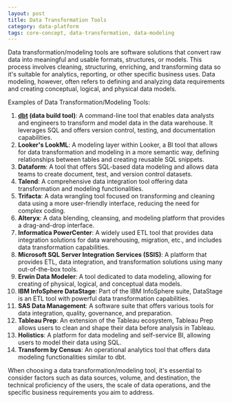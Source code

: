 ```yaml
---
layout: post
title: Data Transformation Tools
category: data-platform
tags: core-concept, data-transformation, data-modeling
---
```


Data transformation/modeling tools are software solutions that convert raw data into meaningful and usable formats, structures, or models. This process involves cleaning, structuring, enriching, and transforming data so it's suitable for analytics, reporting, or other specific business uses. Data modeling, however, often refers to defining and analyzing data requirements and creating conceptual, logical, and physical data models.

Examples of Data Transformation/Modeling Tools:

1. **[dbt](/data-platform/2023/08/12/dbt/) (data build tool)**: A command-line tool that enables data analysts and engineers to transform and model data in the data warehouse. It leverages SQL and offers version control, testing, and documentation capabilities.
2. **Looker's LookML**: A modeling layer within Looker, a BI tool that allows for data transformation and modeling in a more semantic way, defining relationships between tables and creating reusable SQL snippets.
3. **Dataform**: A tool that offers SQL-based data modeling and allows data teams to create document, test, and version control datasets.
4. **Talend**: A comprehensive data integration tool offering data transformation and modeling functionalities.
5. **Trifacta**: A data wrangling tool focused on transforming and cleaning data using a more user-friendly interface, reducing the need for complex coding.
6. **Alteryx**: A data blending, cleansing, and modeling platform that provides a drag-and-drop interface.
7. **Informatica PowerCenter**: A widely used ETL tool that provides data integration solutions for data warehousing, migration, etc., and includes data transformation capabilities.
8. **Microsoft SQL Server Integration Services (SSIS)**: A platform that provides ETL, data integration, and transformation solutions using many out-of-the-box tools.
9. **Erwin Data Modeler**: A tool dedicated to data modeling, allowing for creating of physical, logical, and conceptual data models.
10. **IBM InfoSphere DataStage**: Part of the IBM InfoSphere suite, DataStage is an ETL tool with powerful data transformation capabilities.
11. **SAS Data Management**: A software suite that offers various tools for data integration, quality, governance, and preparation.
12. **Tableau Prep**: An extension of the Tableau ecosystem, Tableau Prep allows users to clean and shape their data before analysis in Tableau.
13. **Holistics**: A platform for data modeling and self-service BI, allowing users to model their data using SQL.
14. **Transform by Census**: An operational analytics tool that offers data modeling functionalities similar to dbt.

When choosing a data transformation/modeling tool, it's essential to consider factors such as data sources, volume, and destination, the technical proficiency of the users, the scale of data operations, and the specific business requirements you aim to address.